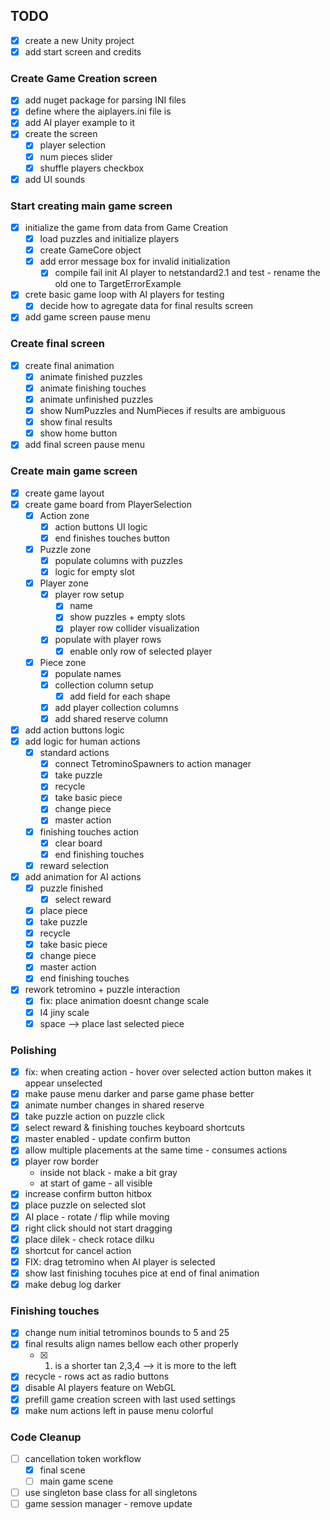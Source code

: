 ## TODO

- [x] create a new Unity project
- [x] add start screen and credits

### Create Game Creation screen

- [x] add nuget package for parsing INI files
- [x] define where the aiplayers.ini file is
- [x] add AI player example to it
- [x] create the screen
  - [x] player selection
  - [x] num pieces slider
  - [x] shuffle players checkbox
- [x] add UI sounds

### Start creating main game screen

- [x] initialize the game from data from Game Creation
  - [x] load puzzles and initialize players
  - [x] create GameCore object
  - [x] add error message box for invalid initialization
    - [x] compile fail init AI player to netstandard2.1 and test - rename the old one to TargetErrorExample
- [x] crete basic game loop with AI players for testing
  - [x] decide how to agregate data for final results screen
- [x] add game screen pause menu

### Create final screen

- [x] create final animation
  - [x] animate finished puzzles
  - [x] animate finishing touches
  - [x] animate unfinished puzzles
  - [x] show NumPuzzles and NumPieces if results are ambiguous
  - [x] show final results
  - [x] show home button
- [x] add final screen pause menu

### Create main game screen

- [x] create game layout
- [x] create game board from PlayerSelection
  - [x] Action zone
    - [x] action buttons UI logic
    - [x] end finishes touches button
  - [x] Puzzle zone
    - [x] populate columns with puzzles
    - [x] logic for empty slot
  - [x] Player zone
    - [x] player row setup
      - [x] name
      - [x] show puzzles + empty slots
      - [x] player row collider visualization
    - [x] populate with player rows
      - [x] enable only row of selected player
  - [x] Piece zone
    - [x] populate names
    - [x] collection column setup
      - [x] add field for each shape
    - [x] add player collection columns
    - [x] add shared reserve column
- [x] add action buttons logic
- [x] add logic for human actions
  - [x] standard actions
    - [x] connect TetrominoSpawners to action manager
    - [x] take puzzle
    - [x] recycle
    - [x] take basic piece
    - [x] change piece
    - [x] master action
  - [x] finishing touches action
    - [x] clear board
    - [x] end finishing touches
  - [x] reward selection
- [x] add animation for AI actions
  - [x] puzzle finished
    - [x] select reward
  - [x] place piece
  - [x] take puzzle
  - [x] recycle
  - [x] take basic piece
  - [x] change piece
  - [x] master action
  - [x] end finishing touches
- [x] rework tetromino + puzzle interaction
  - [x] fix: place animation doesnt change scale
  - [x] I4 jiny scale
  - [x] space --> place last selected piece

### Polishing

- [x] fix: when creating action - hover over selected action button makes it appear unselected
- [x] make pause menu darker and parse game phase better
- [x] animate number changes in shared reserve
- [x] take puzzle action on puzzle click
- [x] select reward & finishing touches keyboard shortcuts
- [x] master enabled - update confirm button
- [x] allow multiple placements at the same time - consumes actions
- [x] player row border
  - inside not black - make a bit gray
  - at start of game - all visible
- [x] increase confirm button hitbox
- [x] place puzzle on selected slot
- [x] AI place - rotate / flip while moving
- [x] right click should not start dragging
- [x] place dilek - check rotace dilku
- [x] shortcut for cancel action
- [x] FIX: drag tetromino when AI player is selected
- [x] show last finishing tocuhes pice at end of final animation
- [x] make debug log darker

### Finishing touches

- [x] change num initial tetrominos bounds to 5 and 25
- [x] final results align names bellow each other properly
  - [x] 1. is a shorter tan 2,3,4 --> it is more to the left
- [x] recycle - rows act as radio buttons
- [x] disable AI players feature on WebGL
- [x] prefill game creation screen with last used settings
- [x] make num actions left in pause menu colorful

### Code Cleanup

- [ ] cancellation token workflow
  - [x] final scene
  - [ ] main game scene
- [ ] use singleton base class for all singletons
- [ ] game session manager - remove update
